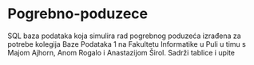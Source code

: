 # Pogrebno-poduzece
SQL baza podataka koja simulira rad pogrebnog poduzeća izrađena za potrebe kolegija Baze Podataka 1 na Fakultetu Informatike u Puli u timu s Majom Ajhorn, Anom Rogalo i Anastazijom Širol. Sadrži tablice i upite
